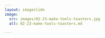 ```yaml
---
layout: imageslide
image:
  src: images/02-23-make-tools-toasters.jpg
  alt: 02-23-make-tools-toasters.md

---
```

